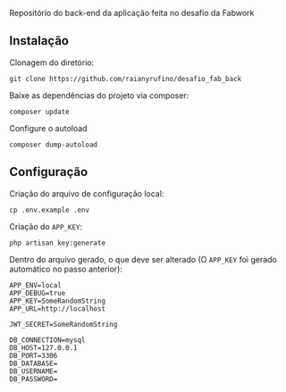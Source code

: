 Repositório do back-end da aplicação feita no desafio da Fabwork

## Instalação 

Clonagem do diretório:
```
git clone https://github.com/raianyrufino/desafio_fab_back
```

Baixe as dependências do projeto via composer:
```
composer update
```

Configure o autoload
```
composer dump-autoload
```

## Configuração
Criação do arquivo de configuração local:
```
cp .env.example .env
```

Criação do `APP_KEY`:
```
php artisan key:generate
```

Dentro do arquivo gerado, o que deve ser alterado (O `APP_KEY` foi gerado automático no passo anterior):
```
APP_ENV=local
APP_DEBUG=true
APP_KEY=SomeRandomString
APP_URL=http://localhost

JWT_SECRET=SomeRandomString

DB_CONNECTION=mysql
DB_HOST=127.0.0.1
DB_PORT=3306
DB_DATABASE=
DB_USERNAME=
DB_PASSWORD=
```
